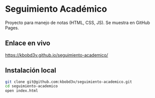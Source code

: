 # Seguimiento Académico

Proyecto para manejo de notas (HTML, CSS, JS). Se muestra en GitHub Pages.

## Enlace en vivo
https://kbobd3v.github.io/seguimiento-academico/

## Instalación local
```bash
git clone git@github.com:kbobd3v/seguimiento-academico.git
cd seguimiento-academico
open index.html